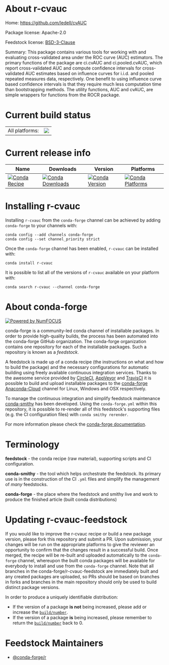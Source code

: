 About r-cvauc
=============

Home: https://github.com/ledell/cvAUC

Package license: Apache-2.0

Feedstock license: [BSD-3-Clause](https://github.com/conda-forge/r-cvauc-feedstock/blob/master/LICENSE.txt)

Summary: This package contains various tools for working with and evaluating cross-validated area under the ROC curve (AUC) estimators.  The primary functions of the package are ci.cvAUC and ci.pooled.cvAUC, which report cross-validated AUC and compute confidence intervals for cross-validated AUC estimates based on influence curves for i.i.d. and pooled repeated measures data, respectively.  One benefit to using influence curve based confidence intervals is that they require much less computation time than bootstrapping methods.  The utility functions, AUC and cvAUC, are simple wrappers for functions from the ROCR package. 

Current build status
====================


<table><tr><td>All platforms:</td>
    <td>
      <a href="https://dev.azure.com/conda-forge/feedstock-builds/_build/latest?definitionId=4217&branchName=master">
        <img src="https://dev.azure.com/conda-forge/feedstock-builds/_apis/build/status/r-cvauc-feedstock?branchName=master">
      </a>
    </td>
  </tr>
</table>

Current release info
====================

| Name | Downloads | Version | Platforms |
| --- | --- | --- | --- |
| [![Conda Recipe](https://img.shields.io/badge/recipe-r--cvauc-green.svg)](https://anaconda.org/conda-forge/r-cvauc) | [![Conda Downloads](https://img.shields.io/conda/dn/conda-forge/r-cvauc.svg)](https://anaconda.org/conda-forge/r-cvauc) | [![Conda Version](https://img.shields.io/conda/vn/conda-forge/r-cvauc.svg)](https://anaconda.org/conda-forge/r-cvauc) | [![Conda Platforms](https://img.shields.io/conda/pn/conda-forge/r-cvauc.svg)](https://anaconda.org/conda-forge/r-cvauc) |

Installing r-cvauc
==================

Installing `r-cvauc` from the `conda-forge` channel can be achieved by adding `conda-forge` to your channels with:

```
conda config --add channels conda-forge
conda config --set channel_priority strict
```

Once the `conda-forge` channel has been enabled, `r-cvauc` can be installed with:

```
conda install r-cvauc
```

It is possible to list all of the versions of `r-cvauc` available on your platform with:

```
conda search r-cvauc --channel conda-forge
```


About conda-forge
=================

[![Powered by
NumFOCUS](https://img.shields.io/badge/powered%20by-NumFOCUS-orange.svg?style=flat&colorA=E1523D&colorB=007D8A)](https://numfocus.org)

conda-forge is a community-led conda channel of installable packages.
In order to provide high-quality builds, the process has been automated into the
conda-forge GitHub organization. The conda-forge organization contains one repository
for each of the installable packages. Such a repository is known as a *feedstock*.

A feedstock is made up of a conda recipe (the instructions on what and how to build
the package) and the necessary configurations for automatic building using freely
available continuous integration services. Thanks to the awesome service provided by
[CircleCI](https://circleci.com/), [AppVeyor](https://www.appveyor.com/)
and [TravisCI](https://travis-ci.com/) it is possible to build and upload installable
packages to the [conda-forge](https://anaconda.org/conda-forge)
[Anaconda-Cloud](https://anaconda.org/) channel for Linux, Windows and OSX respectively.

To manage the continuous integration and simplify feedstock maintenance
[conda-smithy](https://github.com/conda-forge/conda-smithy) has been developed.
Using the ``conda-forge.yml`` within this repository, it is possible to re-render all of
this feedstock's supporting files (e.g. the CI configuration files) with ``conda smithy rerender``.

For more information please check the [conda-forge documentation](https://conda-forge.org/docs/).

Terminology
===========

**feedstock** - the conda recipe (raw material), supporting scripts and CI configuration.

**conda-smithy** - the tool which helps orchestrate the feedstock.
                   Its primary use is in the construction of the CI ``.yml`` files
                   and simplify the management of *many* feedstocks.

**conda-forge** - the place where the feedstock and smithy live and work to
                  produce the finished article (built conda distributions)


Updating r-cvauc-feedstock
==========================

If you would like to improve the r-cvauc recipe or build a new
package version, please fork this repository and submit a PR. Upon submission,
your changes will be run on the appropriate platforms to give the reviewer an
opportunity to confirm that the changes result in a successful build. Once
merged, the recipe will be re-built and uploaded automatically to the
`conda-forge` channel, whereupon the built conda packages will be available for
everybody to install and use from the `conda-forge` channel.
Note that all branches in the conda-forge/r-cvauc-feedstock are
immediately built and any created packages are uploaded, so PRs should be based
on branches in forks and branches in the main repository should only be used to
build distinct package versions.

In order to produce a uniquely identifiable distribution:
 * If the version of a package **is not** being increased, please add or increase
   the [``build/number``](https://docs.conda.io/projects/conda-build/en/latest/resources/define-metadata.html#build-number-and-string).
 * If the version of a package **is** being increased, please remember to return
   the [``build/number``](https://docs.conda.io/projects/conda-build/en/latest/resources/define-metadata.html#build-number-and-string)
   back to 0.

Feedstock Maintainers
=====================

* [@conda-forge/r](https://github.com/conda-forge/r/)

